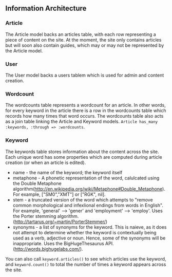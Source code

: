 ## Information Architecture

### Article

The Article model backs an articles table, with each row representing a piece of content on the site.  At the moment, the site only contains articles but will soon also contain guides, which may or may not be represented by the Article model.

### User

The User model backs a users tablem which is used for admin and content creation.

### Wordcount

The wordcounts table represents a wordcount for an article.  In other words, for every keyword in the article there is a row in the wordcounts table which records how many times that word occurs. The wordcounts table also acts as a join table linking the Article and Keyword models.  `Article has_many :keywords, :through => :wordcounts`.  

### Keyword

The keywords table stores information about the content across the site.  Each unique word has some properties which are computed during article creation (or when an article is edited).

* name - the name of the keyword; the keyword itself
* metaphone - A phonetic representation of the word, calulcated using the Double Metaphone algorithm(http://en.wikipedia.org/wiki/Metaphone#Double_Metaphone).  For example,  ["SM0","XMT"] or ["RGK", nil].
* stem - a truncated version of the word which attempts to "remove common morphological and infexlional endings from words in English". For example, 'general' --> 'gener' and 'employment' --> 'employ'. Uses the Porter stemming algorithm. (http://tartarus.org/~martin/PorterStemmer/)
* synonyms - a list of synonyms for the keyword. This is naieve, as it does not attempt to determine whether the keyword is contextually being used as a verb, adjective or noun.  Hence, some of the synonyms will be inappropriate.  Uses the BigHugeThesaurus API. (http://words.bighugelabs.com/).  

You can also call `keyword.articles()` to see which articles use the keyword, and `keyword.count()` to total the number of times a keyword appears across the site.
